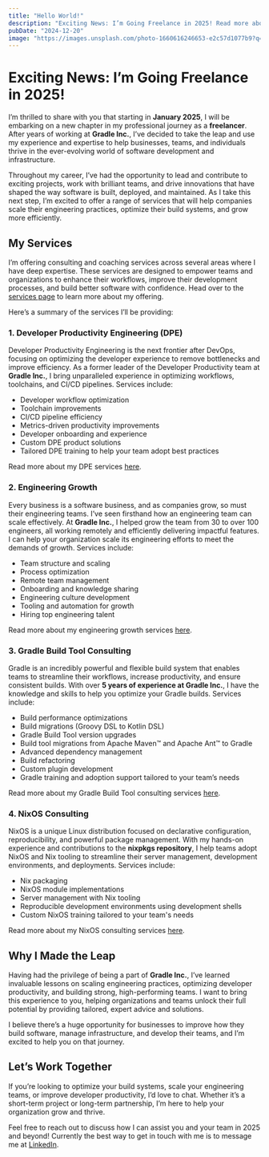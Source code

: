 ```yaml
---
title: "Hello World!"
description: "Exciting News: I’m Going Freelance in 2025! Read more about the services I will be offering."
pubDate: "2024-12-20"
image: "https://images.unsplash.com/photo-1660616246653-e2c57d1077b9?q=80&w=640&auto=format&fit=crop"
---
```


# Exciting News: I’m Going Freelance in 2025!

I’m thrilled to share with you that starting in **January 2025**, I will be embarking on a new chapter in my professional journey as a **freelancer**.
After years of working at **Gradle Inc.**, I’ve decided to take the leap and use my experience and expertise to help businesses, teams, and individuals thrive in the ever-evolving world of software development and infrastructure.

Throughout my career, I’ve had the opportunity to lead and contribute to exciting projects, work with brilliant teams, and drive innovations that have shaped the way software is built, deployed, and maintained.
As I take this next step, I’m excited to offer a range of services that will help companies scale their engineering practices, optimize their build systems, and grow more efficiently.

## My Services

I’m offering consulting and coaching services across several areas where I have deep expertise.
These services are designed to empower teams and organizations to enhance their workflows, improve their development processes, and build better software with confidence.
Head over to the [services page](/services/) to learn more about my offering.

Here’s a summary of the services I’ll be providing:

### 1. **Developer Productivity Engineering (DPE)**

Developer Productivity Engineering is the next frontier after DevOps, focusing on optimizing the developer experience to remove bottlenecks and improve efficiency.
As a former leader of the Developer Productivity team at **Gradle Inc.**, I bring unparalleled experience in optimizing workflows, toolchains, and CI/CD pipelines.
Services include:

- Developer workflow optimization
- Toolchain improvements
- CI/CD pipeline efficiency
- Metrics-driven productivity improvements
- Developer onboarding and experience
- Custom DPE product solutions
- Tailored DPE training to help your team adopt best practices

Read more about my DPE services [here](/services/dpe).

### 2. **Engineering Growth**

Every business is a software business, and as companies grow, so must their engineering teams.
I’ve seen firsthand how an engineering team can scale effectively.
At **Gradle Inc.**, I helped grow the team from 30 to over 100 engineers, all working remotely and efficiently delivering impactful features.
I can help your organization scale its engineering efforts to meet the demands of growth.
Services include:

- Team structure and scaling
- Process optimization
- Remote team management
- Onboarding and knowledge sharing
- Engineering culture development
- Tooling and automation for growth
- Hiring top engineering talent

Read more about my engineering growth services [here](/services/engineering-growth).

### 3. **Gradle Build Tool Consulting**

Gradle is an incredibly powerful and flexible build system that enables teams to streamline their workflows, increase productivity, and ensure consistent builds.
With over **5 years of experience at Gradle Inc.**, I have the knowledge and skills to help you optimize your Gradle builds. Services include:

- Build performance optimizations
- Build migrations (Groovy DSL to Kotlin DSL)
- Gradle Build Tool version upgrades
- Build tool migrations from Apache Maven™ and Apache Ant™ to Gradle
- Advanced dependency management
- Build refactoring
- Custom plugin development
- Gradle training and adoption support tailored to your team’s needs

Read more about my Gradle Build Tool consulting services [here](/services/gradle).

### 4. **NixOS Consulting**

NixOS is a unique Linux distribution focused on declarative configuration, reproducibility, and powerful package management.
With my hands-on experience and contributions to the **nixpkgs repository**, I help teams adopt NixOS and Nix tooling to streamline their server management, development environments, and deployments.
Services include:

- Nix packaging
- NixOS module implementations
- Server management with Nix tooling
- Reproducible development environments using development shells
- Custom NixOS training tailored to your team's needs

Read more about my NixOS consulting services [here](/services/nixos).

## Why I Made the Leap

Having had the privilege of being a part of **Gradle Inc.**, I’ve learned invaluable lessons on scaling engineering practices, optimizing developer productivity, and building strong, high-performing teams.
I want to bring this experience to you, helping organizations and teams unlock their full potential by providing tailored, expert advice and solutions.

I believe there’s a huge opportunity for businesses to improve how they build software, manage infrastructure, and develop their teams, and I’m excited to help you on that journey.

## Let’s Work Together

If you’re looking to optimize your build systems, scale your engineering teams, or improve developer productivity, I’d love to chat. Whether it’s a short-term project or long-term partnership, I’m here to help your organization grow and thrive.

Feel free to reach out to discuss how I can assist you and your team in 2025 and beyond!
Currently the best way to get in touch with me is to message me at [LinkedIn](https://www.linkedin.com/in/benedikt-ritter-83847b84/).
 
